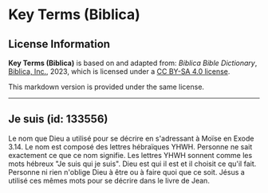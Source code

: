 # Key Terms (Biblica)

## License Information

**Key Terms (Biblica)** is based on and adapted from: _Biblica Bible Dictionary_, [Biblica, Inc.](https://www.biblica.com/), 2023, which is licensed under a [CC BY-SA 4.0 license](https://creativecommons.org/licenses/by-sa/4.0/legalcode.en).

This markdown version is provided under the same license.



--------------------------------

## Je suis (id: 133556)

Le nom que Dieu a utilisé pour se décrire en s'adressant à Moïse en Exode 3\.14\. Le nom est composé des lettres hébraïques YHWH. Personne ne sait exactement ce que ce nom signifie. Les lettres YHWH sonnent comme les mots hébreux "Je suis qui je suis". Dieu est qui il est et il choisit ce qu'il fait. Personne ni rien n'oblige Dieu à être ou à faire quoi que ce soit. Jésus a utilisé ces mêmes mots pour se décrire dans le livre de Jean.


